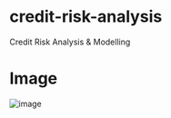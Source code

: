# credit-risk-analysis
Credit Risk Analysis &amp; Modelling
# Image
![image](https://user-images.githubusercontent.com/89021592/215140193-075a562c-8ca7-46e7-9661-79f80e94a28f.png)
